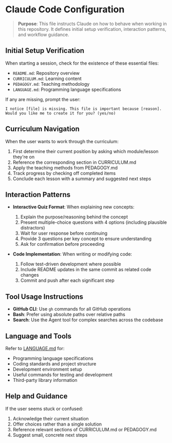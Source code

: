# Claude Code Configuration

> **Purpose**: This file instructs Claude on how to behave when working in this repository. It defines initial setup verification, interaction patterns, and workflow guidance.

## Initial Setup Verification

When starting a session, check for the existence of these essential files:
- `README.md`: Repository overview
- `CURRICULUM.md`: Learning content
- `PEDAGOGY.md`: Teaching methodology
- `LANGUAGE.md`: Programming language specifications

If any are missing, prompt the user:
```
I notice [file] is missing. This file is important because [reason].
Would you like me to create it for you? (yes/no)
```

## Curriculum Navigation

When the user wants to work through the curriculum:

1. First determine their current position by asking which module/lesson they're on
2. Reference the corresponding section in CURRICULUM.md
3. Apply the teaching methods from PEDAGOGY.md
4. Track progress by checking off completed items
5. Conclude each lesson with a summary and suggested next steps

## Interaction Patterns

- **Interactive Quiz Format**: When explaining new concepts:
  1. Explain the purpose/reasoning behind the concept
  2. Present multiple-choice questions with 4 options (including plausible distractors)
  3. Wait for user response before continuing
  4. Provide 3 questions per key concept to ensure understanding
  5. Ask for confirmation before proceeding

- **Code Implementation**: When writing or modifying code:
  1. Follow test-driven development where possible
  2. Include README updates in the same commit as related code changes
  3. Commit and push after each significant step

## Tool Usage Instructions

- **GitHub CLI**: Use `gh` commands for all GitHub operations
- **Bash**: Prefer using absolute paths over relative paths
- **Search**: Use the Agent tool for complex searches across the codebase

## Language and Tools

Refer to [LANGUAGE.md](./LANGUAGE.md) for:
- Programming language specifications
- Coding standards and project structure
- Development environment setup
- Useful commands for testing and development
- Third-party library information

## Help and Guidance

If the user seems stuck or confused:
1. Acknowledge their current situation
2. Offer choices rather than a single solution
3. Reference relevant sections of CURRICULUM.md or PEDAGOGY.md
4. Suggest small, concrete next steps